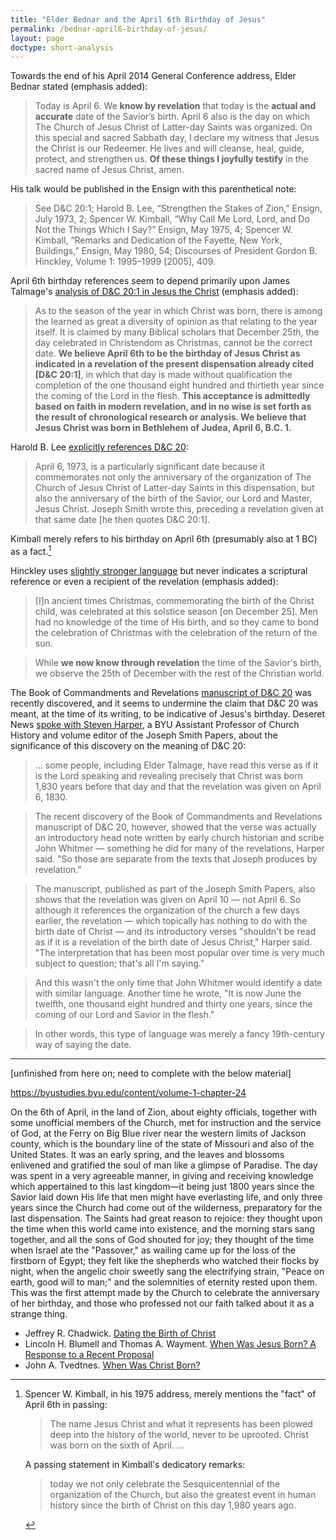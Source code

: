 ```yaml
---
title: "Elder Bednar and the April 6th Birthday of Jesus"
permalink: /bednar-april6-birthday-of-jesus/
layout: page
doctype: short-analysis
---
```


Towards the end of his April 2014 General Conference address, Elder Bednar stated (emphasis added):

> Today is April 6. We **know by revelation** that today is the **actual and accurate** date of the Savior’s birth. April 6 also is the day on which The Church of Jesus Christ of Latter-day Saints was organized.  On this special and sacred Sabbath day, I declare my witness that Jesus the Christ is our Redeemer. He lives and will cleanse, heal, guide, protect, and strengthen us. **Of these things I joyfully testify** in the sacred name of Jesus Christ, amen.

His talk would be published in the Ensign with this parenthetical note:

> See D&C 20:1; Harold B. Lee, “Strengthen the Stakes of Zion,” Ensign, July 1973, 2; Spencer W. Kimball, “Why Call Me Lord, Lord, and Do Not the Things Which I Say?” Ensign, May 1975, 4; Spencer W. Kimball, “Remarks and Dedication of the Fayette, New York, Buildings,” Ensign, May 1980, 54; Discourses of President Gordon B. Hinckley, Volume 1: 1995–1999 [2005], 409.

April 6th birthday references seem to depend primarily upon James Talmage's [analysis of D&C 20:1 in Jesus the Christ](https://archive.org/details/jesusthechrist1915/page/104) (emphasis added):

> As to the season of the year in which Christ was born, there is among the learned as great a diversity of opinion as that relating to the year itself. It is claimed by many Biblical scholars that December 25th, the day celebrated in Christendom as Christmas, cannot be the correct date. **We believe April 6th to be the birthday of Jesus Christ as indicated in a revelation of the present dispensation already cited [D&C 20:1]**, in which that day is made without qualification the completion of the one thousand eight hundred and thirtieth year since the coming of the Lord in the flesh. **This acceptance is admittedly based on faith in modern revelation, and in no wise is set forth as the result of chronological research or analysis. We believe that Jesus Christ was born in Bethlehem of Judea, April 6, B.C. 1.**

Harold B. Lee [explicitly references D&C 20](https://www.lds.org/ensign/1973/07/strengthen-the-stakes-of-zion?lang=eng&_r=1):

> April 6, 1973, is a particularly significant date because it commemorates not only the anniversary of the organization of The Church of Jesus Christ of Latter-day Saints in this dispensation, but also the anniversary of the birth of the Savior, our Lord and Master, Jesus Christ. Joseph Smith wrote this, preceding a revelation given at that same date [he then quotes D&C 20:1].

Kimball merely refers to his birthday on April 6th (presumably also at 1 BC) as a fact.[^kimball]

Hinckley uses [slightly stronger language](https://scottwoodward.org/jesus_christ_dateofbirth.html) but never indicates a scriptural reference or even a recipient of the revelation (emphasis added): 

> [I]n ancient times Christmas, commemorating the birth of the Christ child, was celebrated at this solstice season [on December 25]. Men had no knowledge of the time of His birth, and so they came to bond the celebration of Christmas with the celebration of the return of the sun.

> While **we now know through revelation** the time of the Savior's birth, we observe the 25th of December with the rest of the Christian world.

The Book of Commandments and Revelations [manuscript of D&C 20](http://www.josephsmithpapers.org/paper-summary/revelation-book-1/36) was recently discovered, and it seems to undermine the claim that D&C 20 was meant, at the time of its writing, to be indicative of Jesus's birthday.  Deseret News [spoke with Steven Harper](https://www.deseretnews.com/article/700094707/What-was-the-real-date-of-Jesus-birth.html?pg=all), a BYU Assistant Professor of Church History and volume editor of the Joseph Smith Papers, about the significance of this discovery on the meaning of D&C 20:

> ... some people, including Elder Talmage, have read this verse as if it is the Lord speaking and revealing precisely that Christ was born 1,830 years before that day and that the revelation was given on April 6, 1830.

> The recent discovery of the Book of Commandments and Revelations manuscript of D&C 20, however, showed that the verse was actually an introductory head note written by early church historian and scribe John Whitmer — something he did for many of the revelations, Harper said. "So those are separate from the texts that Joseph produces by revelation."

> The manuscript, published as part of the Joseph Smith Papers, also shows that the revelation was given on April 10 — not April 6. So although it references the organization of the church a few days earlier, the revelation — which topically has nothing to do with the birth date of Christ — and its introductory verses "shouldn't be read as if it is a revelation of the birth date of Jesus Christ," Harper said. "The interpretation that has been most popular over time is very much subject to question; that's all I'm saying."

> And this wasn't the only time that John Whitmer would identify a date with similar language. Another time he wrote, "It is now June the twelfth, one thousand eight hundred and thirty one years, since the coming of our Lord and Savior in the flesh."

> In other words, this type of language was merely a fancy 19th-century way of saying the date.

---

[unfinished from here on; need to complete with the below material]

https://byustudies.byu.edu/content/volume-1-chapter-24

On the 6th of April, in the land of Zion, about eighty officials, together with some unofficial members of the Church, met for instruction and the service of God, at the Ferry on Big Blue river near the western limits of Jackson county, which is the boundary line of the state of Missouri and also of the United States. It was an early spring, and the leaves and blossoms enlivened and gratified the soul of man like a glimpse of Paradise. The day was spent in a very agreeable manner, in giving and receiving knowledge which appertained to this last kingdom—it being just 1800 years since the Savior laid down His life that men might have everlasting life, and only three years since the Church had come out of the wilderness, preparatory for the last dispensation. The Saints had great reason to rejoice: they thought upon the time when this world came into existence, and the morning stars sang together, and all the sons of God shouted for joy; they thought of the time when Israel ate the "Passover," as wailing came up for the loss of the firstborn of Egypt; they felt like the shepherds who watched their flocks by night, when the angelic choir sweetly sang the electrifying strain, "Peace on earth, good will to man;" and the solemnities of eternity rested upon them. This was the first attempt made by the Church to celebrate the anniversary of her birthday, and those who professed not our faith talked about it as a strange thing.

* Jeffrey R. Chadwick. [Dating the Birth of Christ](https://byustudies.byu.edu/content/dating-birth-christ)
* Lincoln H. Blumell and Thomas A. Wayment. [When Was Jesus Born? A Response to a Recent Proposal](https://byustudies.byu.edu/content/when-was-jesus-born-response-recent-proposal)
* John A. Tvedtnes. [When Was Christ Born?](https://www.mormoninterpreter.com/when-was-christ-born/)

[^kimball]: Spencer W. Kimball, in his 1975 address, merely mentions the "fact" of April 6th in passing:

    > The name Jesus Christ and what it represents has been plowed deep into the history of the world, never to be uprooted. Christ was born on the sixth of April. ...

    A passing statement in Kimball's dedicatory remarks:

    > today we not only celebrate the Sesquicentennial of the organization of the Church, but also the greatest event in human history since the birth of Christ on this day 1,980 years ago.

[^effect_on_believers]: Believing members who were aware of this data [commented](https://exploringmormonism.com/elder-david-a-bednar-and-the-wrong-birthday/):

    > I admit I was very surprised when Bednar say we know ‘by revelation”. I had thought he was one of the sharpest apostles, given his academic background, so it’s interesting to say the least. I don’t consider every word at general conference (as it becomes written in the ensign) as binding doctrine either. I think this is a major problem with LDS understanding of the role of the leaders in this capacity. Anyway, I am still hopeful it will be excluded in the Ensign Copy and a clarification made.

[^talmage_uncertainty]: Some have interpreted a later statement of Talmage [as representing his uncertainty](https://lehislibrary.wordpress.com/2011/09/09/james-e-talmage-and-april-6th-new-data/) in the April 6th 1 B.C. conclusion.
